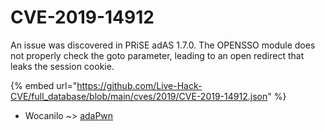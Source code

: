 # CVE-2019-14912

An issue was discovered in PRiSE adAS 1.7.0. The OPENSSO module does not properly check the goto parameter, leading to an open redirect that leaks the session cookie.

{% embed url="https://github.com/Live-Hack-CVE/full_database/blob/main/cves/2019/CVE-2019-14912.json" %}


* Wocanilo ~> [adaPwn](https://www.alice-snow.ru/2019/database/cve-2019-14912/adapwn-wocanilo)